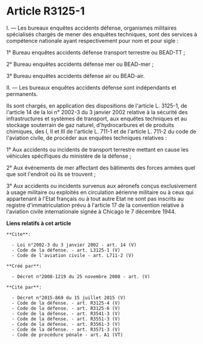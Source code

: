 # Article R3125-1

I. ― Les bureaux enquêtes accidents défense, organismes militaires spécialisés chargés de mener des enquêtes techniques, sont
des services à compétence nationale ayant respectivement pour nom et pour sigle : 

1° Bureau enquêtes accidents défense transport terrestre ou BEAD-TT ; 

2° Bureau enquêtes accidents défense mer ou BEAD-mer ; 

3° Bureau enquêtes accidents défense air ou BEAD-air. 

II. ― Les bureaux enquêtes accidents défense sont indépendants et permanents. 

Ils sont chargés, en application des dispositions de l'article L. 3125-1, de l'article 14 de la loi n° 2002-3 du 3 janvier
2002 relative à la sécurité des infrastructures et systèmes de transport, aux enquêtes techniques et au stockage souterrain
de gaz naturel, d'hydrocarbures et de produits chimiques, des I, II et III de l'article L. 711-1 et de l'article L. 711-2 du
code de l'aviation civile, de procéder aux enquêtes techniques relatives : 

1° Aux accidents ou incidents de transport terrestre mettant en cause les véhicules spécifiques du ministère de la défense ; 

2° Aux événements de mer affectant des bâtiments des forces armées quel que soit l'endroit où ils se trouvent ; 

3° Aux accidents ou incidents survenus aux aéronefs conçus exclusivement à usage militaire ou exploités en circulation
aérienne militaire ou à ceux qui appartenant à l'Etat français ou à tout autre Etat ne sont pas inscrits au registre
d'immatriculation prévu à l'article 17 de la convention relative à l'aviation civile internationale signée à Chicago le 7
décembre 1944.

**Liens relatifs à cet article**

	**Cite**:

	  - Loi n°2002-3 du 3 janvier 2002 - art. 14 (V)
	  - Code de la défense. - art. L3125-1 (V)
	  - Code de l'aviation civile - art. L711-2 (V)

	**Créé par**:

	  - Décret n°2008-1219 du 25 novembre 2008 - art. (V)

	**Cité par**:

	  - Décret n°2015-869 du 15 juillet 2015 (V)
	  - Code de la défense. - art. R3125-4 (V)
	  - Code de la défense. - art. R3125-6 (V)
	  - Code de la défense. - art. R3541-3 (V)
	  - Code de la défense. - art. R3551-3 (V)
	  - Code de la défense. - art. R3561-3 (V)
	  - Code de la défense. - art. R3571-3 (V)
	  - Code de procédure pénale - art. A1 (VT)
